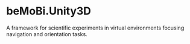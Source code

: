 # beMoBi.Unity3D
A framework for scientific experiments in virtual environments focusing navigation and orientation tasks.
